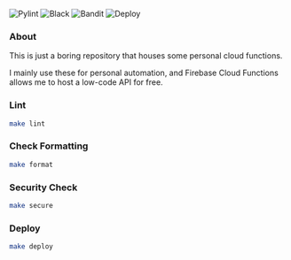 ![Pylint](https://github.com/jdleo/personal-cloud-functions/actions/workflows/pylint.yml/badge.svg)
![Black](https://github.com/jdleo/personal-cloud-functions/actions/workflows/black.yml/badge.svg)
![Bandit](https://github.com/jdleo/personal-cloud-functions/actions/workflows/bandit.yml/badge.svg)
![Deploy](https://github.com/jdleo/personal-cloud-functions/actions/workflows/deploy.yml/badge.svg)

### About

This is just a boring repository that houses some personal cloud functions.

I mainly use these for personal automation, and Firebase Cloud Functions allows me to host a low-code API for free.

### Lint

```bash
make lint
```

### Check Formatting

```bash
make format
```

### Security Check

```bash
make secure
```

### Deploy

```bash
make deploy
```
